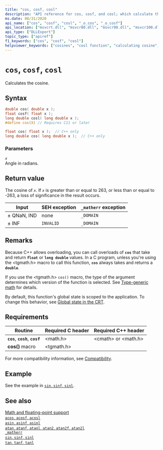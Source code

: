 ```yaml
---
title: "cos, cosf, cosl"
description: "API reference for cos, cosf, and cosl; which calculate the cosine value of a floating-point number."
ms.date: 08/31/2020
api_name: ["cos", "cosf", "cosl", "_o_cos", "_o_cosf"]
api_location: ["msvcrt.dll", "msvcr80.dll", "msvcr90.dll", "msvcr100.dll", "msvcr100_clr0400.dll", "msvcr110.dll", "msvcr110_clr0400.dll", "msvcr120.dll", "msvcr120_clr0400.dll", "ucrtbase.dll", "api-ms-win-crt-math-l1-1-0.dll"]
api_type: ["DLLExport"]
topic_type: ["apiref"]
f1_keywords: ["cos", "cosf", "cosl"]
helpviewer_keywords: ["cosines", "cosl function", "calculating cosine", "cosf function", "cos function", "trigonometric functions", "cosines, calculating"]
---
```

# `cos`, `cosf`, `cosl`

Calculates the cosine.

## Syntax

```C
double cos( double x );
float cosf( float x );
long double cosl( long double x );
#define cos(X) // Requires C11 or later

float cos( float x );  // C++ only
long double cos( long double x );  // C++ only
```

### Parameters

*`x`*\
Angle in radians.

## Return value

The cosine of *`x`*. If *`x`* is greater than or equal to 263, or less than or equal to -263, a loss of significance in the result occurs.

| Input | SEH exception | `_matherr` exception |
|---|---|---|
| ± QNaN, IND | none | `_DOMAIN` |
| ± INF | `INVALID` | `_DOMAIN` |

## Remarks

Because C++ allows overloading, you can call overloads of **`cos`** that take and return **`float`** or **`long double`** values. In a C program, unless you're using the \<tgmath.h> macro to call this function, **`cos`** always takes and returns a **`double`**.

If you use the \<tgmath.h> `cos()` macro, the type of the argument determines which version of the function is selected. See [Type-generic math](../tgmath.md) for details.

By default, this function's global state is scoped to the application. To change this behavior, see [Global state in the CRT](../global-state.md).

## Requirements

| Routine | Required C header | Required C++ header |
|---|---|---|
| **`cos`**, **`cosh`**, **`cosf`** | \<math.h> | \<cmath> or \<math.h> |
| **cos()** macro | \<tgmath.h> |  |

For more compatibility information, see [Compatibility](../compatibility.md).

## Example

See the example in [`sin`, `sinf`, `sinl`](sin-sinf-sinl.md).

## See also

[Math and floating-point support](../floating-point-support.md)\
[`acos`, `acosf`, `acosl`](acos-acosf-acosl.md)\
[`asin`, `asinf`, `asinl`](asin-asinf-asinl.md)\
[`atan`, `atanf`, `atanl`, `atan2`, `atan2f`, `atan2l`](atan-atanf-atanl-atan2-atan2f-atan2l.md)\
[`_matherr`](matherr.md)\
[`sin`, `sinf`, `sinl`](sin-sinf-sinl.md)\
[`tan`, `tanf`, `tanl`](tan-tanf-tanl.md)

